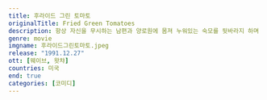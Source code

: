 ```yaml
---
title: 후라이드 그린 토마토
originalTitle: Fried Green Tomatoes
description: 항상 자신을 무시하는 남편과 양로원에 몸져 누워있는 숙모를 뒷바라지 하며 어느 덧 중년의 나이에 든 애블린. 신물나게 반복되는 일상 속에서 그녀는 고질적인 식성으로 몸매를 망쳐버린다. 어느날 그녀는 양로원에서 만난 80세의 노파 니니가 들려주는 알라바마주의 휫슬 스탑의 얘기에 빠져든다.
genre: movie
imgname: 후라이드그린토마토.jpeg
release: "1991.12.27"
ott: [웨이브, 왓챠]
countries: 미국
end: true
categories: [코미디]
---
```

